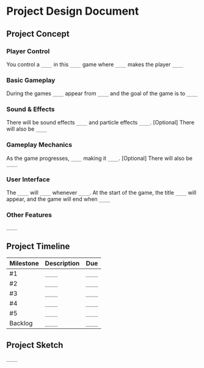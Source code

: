 # Project Design Document

## Project Concept

### Player Control

You control a `____` in this `____` game where `____` makes the player `____`

### Basic Gameplay

During the games `____` appear from `____` and the goal of the game is to `____`

### Sound & Effects

There will be sound effects `____` and particle effects `____`. [Optional] There will also be `____`

### Gameplay Mechanics

As the game progresses, `____` making it `____`. [Optional] There will also be `____`

### User Interface

The `____` will `____` whenever `____`. At the start of the game, the title `____` will appear, and the game will end when `____`

### Other Features

`____`

## Project Timeline

| Milestone    | Description | Due |
| -------- | ------- | ------- |
| #1  | `____`   | `____` |
| #2  | `____`   | `____` |
| #3  | `____`   | `____` |
| #4  | `____`   | `____` |
| #5  | `____`   | `____` |
| Backlog  | `____`   | `____` |

## Project Sketch

`____`

